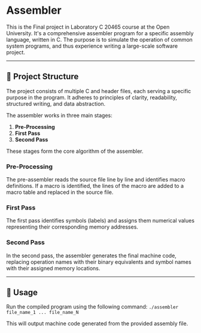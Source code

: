 # Assembler

This is the Final project in Laboratory C 20465 course at the Open University. It's a comprehensive assembler program for a specific assembly language, written in C. The purpose is to simulate the operation of common system programs, and thus experience writing a large-scale software project.
___

## 🧩 Project Structure

The project consists of multiple C and header files, each serving a specific purpose in the program. It adheres to principles of clarity, readability, structured writing, and data abstraction.

The assembler works in three main stages:

1. **Pre-Processing**
2. **First Pass**
3. **Second Pass**

These stages form the core algorithm of the assembler.

### Pre-Processing

The pre-assembler reads the source file line by line and identifies macro definitions. If a macro is identified, the lines of the macro are added to a macro table and replaced in the source file.

### First Pass

The first pass identifies symbols (labels) and assigns them numerical values representing their corresponding memory addresses.

### Second Pass

In the second pass, the assembler generates the final machine code, replacing operation names with their binary equivalents and symbol names with their assigned memory locations.
___ 

## 🔧 Usage

Run the compiled program using the following command: `./assembler file_name_1 ... file_name_N`

This will output machine code generated from the provided assembly file.
